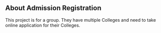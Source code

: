 
## About Admission Registration
This project is for a group. They have multiple Colleges and need to take online application for their Colleges. 
